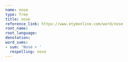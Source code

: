 ```yaml
---
name: nose
type: free
title: nose
reference_link: https://www.etymonline.com/word/nose
root_name: 
root_language: 
denotation: 
word_sums:
- sum: 'Nose + '
  respelling: nose
---
```

